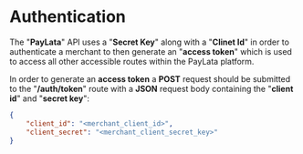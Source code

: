# Authentication

The "**PayLata**" API uses a "**Secret Key**" along with a "**Clinet Id**" in order to authenticate a merchant to then generate an "**access token**" which is used to access all other accessible routes within the PayLata platform.

In order to generate an **access token** a **POST** request should be submitted to the "**/auth/token**" route with a **JSON** request body containing the "**client id**" and "**secret key**":

```json
{
    "client_id": "<merchant_client_id>",
    "client_secret": "<merchant_client_secret_key>"
}
```
